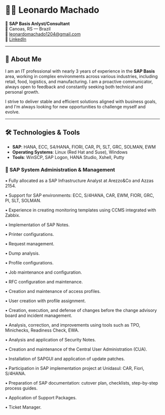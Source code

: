 # 👨‍💻 Leonardo Machado

🎯 **SAP Basis Anlyst/Consultant**  
📍 Canoas, RS — Brazil  
📧 leonardomachado1204@gmail.com  
🔗 [LinkedIn](https://www.linkedin.com/in/leonardo-machado-sap/)

---

## 🧩 About Me

I am an IT professional with nearly 3 years of experience in the **SAP Basis** area, working in complex environments across various industries, including retail, food, logistics, and manufacturing. I am a proactive communicator, always open to feedback and constantly seeking both technical and personal growth.

I strive to deliver stable and efficient solutions aligned with business goals, and I'm always looking for new opportunities to challenge myself and evolve.

---

## 🛠️ Technologies & Tools

- **SAP**: HANA, ECC, S4/HANA, FIORI, CAR, PI, SLT, GRC, SOLMAN, EWM  
- **Operating Systems**: Linux (Red Hat and Suse), Windows  
- **Tools**: WinSCP, SAP Logon, HANA Studio, Xshell, Putty  

### 🔧 SAP System Administration & Management

• Fully allocated as a SAP Infrastructure Analyst at Arezzo&Co and Azzas 2154.

• Support for SAP environments: ECC, S/4HANA, CAR, EWM, FIORI, GRC, PI, SLT, SOLMAN.

• Experience in creating monitoring templates using CCMS integrated with Zabbix.

• Implementation of SAP Notes.

• Printer configurations.

• Request management.

• Dump analysis.

• Profile configurations.

• Job maintenance and configuration.

• RFC configuration and maintenance.

• Creation and maintenance of access profiles.

• User creation with profile assignment.

• Creation, execution, and defense of changes before the change advisory board and incident management.

• Analysis, correction, and improvements using tools such as TPO, Minichecks, Readiness Check, EWA.

• Analysis and application of Security Notes.

• Creation and maintenance of the Central User Administration (CUA).

• Installation of SAPGUI and application of update patches.

• Participation in SAP implementation project at Unidasul: CAR, Fiori, S/4HANA.

• Preparation of SAP documentation: cutover plan, checklists, step-by-step process guides.

• Application of Support Packages.

• Ticket Manager.

